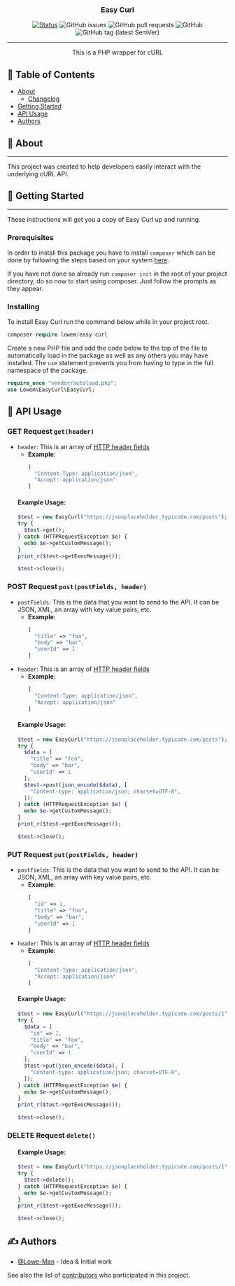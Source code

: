 <h3 align="center">Easy Curl</h3>

<div align="center">

[![Status](https://img.shields.io/badge/status-active-success.svg?style=flat-square)]()
![GitHub issues](https://img.shields.io/github/issues/Lowe-Man/easy-curl?style=flat-square)
![GitHub pull requests](https://img.shields.io/github/issues-pr/Lowe-Man/easy-curl?style=flat-square)
![GitHub](https://img.shields.io/github/license/Lowe-Man/easy-curl?color=blue&style=flat-square)
![GitHub tag (latest SemVer)](https://img.shields.io/github/v/tag/Lowe-Man/easy-curl?label=release&style=flat-square)

</div>

---

<p align="center"> This is a PHP wrapper for cURL
    <br> 
</p>

## 📝 Table of Contents

- [About](#about)
    - [Changelog](CHANGELOG.md)
- [Getting Started](#getting_started)
- [API Usage](#api_usage)
- [Authors](#authors)

## 🧐 About <a name="about"></a>

---
This project was created to help developers easily interact with the underlying cURL API.

## 🏁 Getting Started <a name="getting_started"></a>

---
These instructions will get you a copy of Easy Curl up and running.

### Prerequisites

In order to install this package you have to install `composer` which can be done by following the steps based on your system [here](https://getcomposer.org/doc/00-intro.md).

If you have not done so already run `composer init` in the root of your project directory, do so now to start using composer. Just follow the prompts as they appear.

### Installing

To install Easy Curl run the command below while in your project root.

```php
composer require lowem/easy-curl
```

Create a new PHP file and add the code below to the top of the file to automatically load in the package as well as any others you may have installed. The `use` statement prevents you from having to type in the full namespace of the package.

```php
require_once "vendor/autoload.php";
use Lowem\EasyCurl\EasyCurl;
```

## 🎈 API Usage <a name="api_usage"></a>

### GET Request `get(header)`

- `header`: This is an array of [HTTP header fields](https://en.wikipedia.org/wiki/List_of_HTTP_header_fields)
    - **Example**:
        ```php
        [
          "Content-Type: application/json",
          "Accept: application/json"
        ]
        ```
  #### Example Usage:
  ```php
  $test = new EasyCurl("https://jsonplaceholder.typicode.com/posts");
  try {
    $test->get();
  } catch (HTTPRequestException $e) {
    echo $e->getCustomMessage();
  }
  print_r($test->getExecMessage());

  $test->close();
  ```

### POST Request `post(postFields, header)`

- `postFields`: This is the data that you want to send to the API. It can be JSON, XML, an array with key value pairs, etc.
    - **Example**:
        ```php
        [
          "title" => "foo",
          "body" => "bar",
          "userId" => 1
        ]
        ```
- `header`: This is an array of [HTTP header fields](https://en.wikipedia.org/wiki/List_of_HTTP_header_fields)
    - **Example**:
        ```php
        [
          "Content-Type: application/json",
          "Accept: application/json"
        ]
        ```
  #### Example Usage:
  ```php
  $test = new EasyCurl("https://jsonplaceholder.typicode.com/posts");
  try {
    $data = [
      "title" => "foo",
      "body" => "bar",
      "userId" => 1
    ];
    $test->post(json_encode($data), [
      "Content-type: application/json; charset=UTF-8",
    ]);
  } catch (HTTPRequestException $e) {
    echo $e->getCustomMessage();
  }
  print_r($test->getExecMessage());
  
  $test->close();
  ```

### PUT Request `put(postFields, header)`

- `postFields`: This is the data that you want to send to the API. It can be JSON, XML, an array with key value pairs, etc.
    - **Example**:
        ```php
        [
          "id" => 1,
          "title" => "foo",
          "body" => "bar",
          "userId" => 1
        ]
        ```
- `header`: This is an array of [HTTP header fields](https://en.wikipedia.org/wiki/List_of_HTTP_header_fields)
    - **Example**:
        ```php
        [
          "Content-Type: application/json",
          "Accept: application/json"
        ]
        ```
  #### Example Usage:
  ```php
  $test = new EasyCurl("https://jsonplaceholder.typicode.com/posts/1");
  try {
    $data = [
      "id" => 1,
      "title" => "foo",
      "body" => "bar",
      "userId" => 1
    ];
    $test->put(json_encode($data), [
      "Content-type: application/json; charset=UTF-8",
    ]);
  } catch (HTTPRequestException $e) {
    echo $e->getCustomMessage();
  }
  print_r($test->getExecMessage());
  
  $test->close();
  ```

### DELETE Request `delete()`

<ul style="list-style-type:none;">

#### Example Usage:

```php
$test = new EasyCurl("https://jsonplaceholder.typicode.com/posts/1");
try {
  $test->delete();
} catch (HTTPRequestException $e) {
  echo $e->getCustomMessage();
}
print_r($test->getExecMessage());

$test->close();
```

</ul>

## ✍️ Authors <a name="authors"></a>

- [@Lowe-Man](https://github.com/Lowe-Man) - Idea & Initial work

See also the list of [contributors](https://github.com/Lowe-Man/easy-curl/contributors) who participated in this project.
